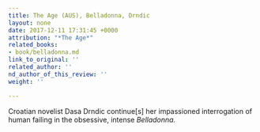 ```yaml
---
title: The Age (AUS), Belladonna, Drndic
layout: none
date: 2017-12-11 17:31:45 +0000
attribution: "*The Age*"
related_books:
- book/belladonna.md
link_to_original: ''
related_author: ''
nd_author_of_this_review: ''
weight: ''

---
```

Croatian novelist Dasa Drndic continue\[s\] her impassioned interrogation of human failing in the obsessive, intense _Belladonna._
